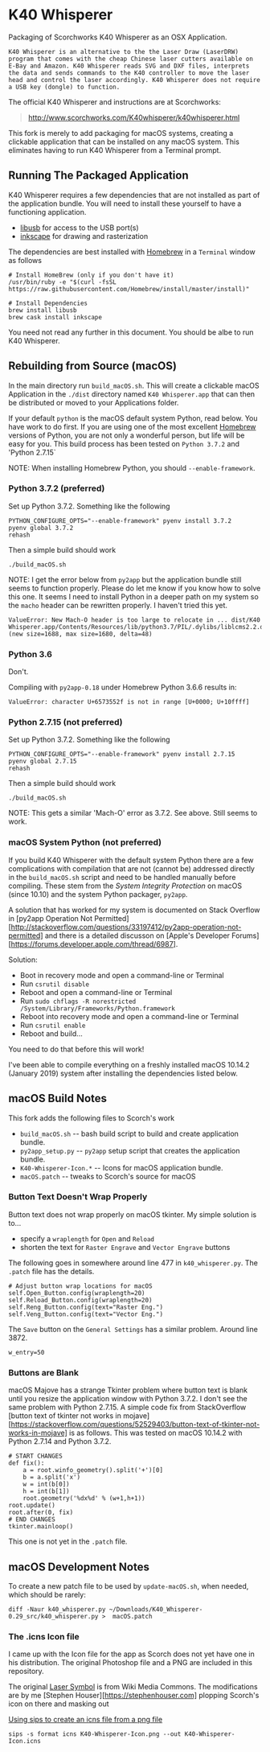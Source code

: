 # K40 Whisperer

Packaging of Scorchworks K40 Whisperer as an OSX Application.

    K40 Whisperer is an alternative to the the Laser Draw (LaserDRW) program that comes with the cheap Chinese laser cutters available on E-Bay and Amazon. K40 Whisperer reads SVG and DXF files, interprets the data and sends commands to the K40 controller to move the laser head and control the laser accordingly. K40 Whisperer does not require a USB key (dongle) to function.

The official K40 Whisperer and instructions are at Scorchworks:

> http://www.scorchworks.com/K40whisperer/k40whisperer.html

This fork is merely to add packaging for macOS systems, creating a clickable application that can be installed on any macOS system. This eliminates having to run K40 Whisperer from a Terminal prompt.

## Running The Packaged Application

K40 Whisperer requires a few dependencies that are not installed as part of the application bundle. You will need to install these yourself to have a functioning application.

* [libusb](https://libusb.info) for access to the USB port(s)
* [inkscape](https://inkscape.org) for drawing and rasterization

The dependencies are best installed with [Homebrew](https://brew.sh/) in a `Terminal` window as follows

```
# Install HomeBrew (only if you don't have it)
/usr/bin/ruby -e "$(curl -fsSL https://raw.githubusercontent.com/Homebrew/install/master/install)"

# Install Dependencies
brew install libusb
brew cask install inkscape
```

You need not read any further in this document. You should be albe to run K40 Whisperer.

## Rebuilding from Source (macOS)

In the main directory run `build_macOS.sh`. This will create a clickable macOS Application in the `./dist` directory named `K40 Whisperer.app` that can then be distributed or moved to your Applications folder.

If your default `python` is the macOS default system Python, read below. You have work to do first. If you are using one of the most excellent [Homebrew](https://brew.sh/) versions of Python, you are not only a wonderful person, but life will be easy for you. This build process has been tested on `Python 3.7.2` and 'Python 2.7.15`

NOTE: When installing Homebrew Python, you should `--enable-framework`.

### Python 3.7.2 (preferred)

Set up Python 3.7.2. Something like the following

```
PYTHON_CONFIGURE_OPTS="--enable-framework" pyenv install 3.7.2
pyenv global 3.7.2
rehash
```

Then a simple build should work

```
./build_macOS.sh
```

NOTE: I get the error below from `py2app` but the application bundle still seems to function properly. Please do let me know if you know how to solve this one. It seems I need to install Python in a deeper path on my system so the `macho` header can be rewritten properly. I haven't tried this yet.

```
ValueError: New Mach-O header is too large to relocate in ... dist/K40 Whisperer.app/Contents/Resources/lib/python3.7/PIL/.dylibs/liblcms2.2.dylib' (new size=1688, max size=1680, delta=48)
```

### Python 3.6

Don't.

Compiling with `py2app-0.18` under Homebrew Python 3.6.6 results in:

```
ValueError: character U+6573552f is not in range [U+0000; U+10ffff]
```

### Python 2.7.15 (not preferred)

Set up Python 3.7.2. Something like the following

```
PYTHON_CONFIGURE_OPTS="--enable-framework" pyenv install 2.7.15
pyenv global 2.7.15
rehash
```

Then a simple build should work

```
./build_macOS.sh
```

NOTE: This gets a similar 'Mach-O' error as 3.7.2. See above. Still seems to work.

### macOS System Python (not preferred)

If you build K40 Whisperer with the default system Python there are a few complications with compilation that are not (cannot be) addressed directly in the `build_macOS.sh` script and need to be handled manually before compiling. These stem from the _System Integrity Protection_ on macOS (since 10.10) and the system Python packager, `py2app`.

A solution that has worked for my system is documented on Stack Overflow in [py2app Operation Not Permitted][http://stackoverflow.com/questions/33197412/py2app-operation-not-permitted] and there is a detailed discusson on [Apple's Developer Forums][https://forums.developer.apple.com/thread/6987].

Solution:
* Boot in recovery mode and open a command-line or Terminal
* Run `csrutil disable`
* Reboot and open a command-line or Terminal
* Run `sudo chflags -R norestricted /System/Library/Frameworks/Python.framework`
* Reboot into recovery mode and open a command-line or Terminal
* Run `csrutil enable`
* Reboot and build...

You need to do that before this will work!

I've been able to compile everything on a freshly installed macOS 10.14.2 (January 2019) system after installing the dependencies listed below.

## macOS Build Notes

This fork adds the following files to Scorch's work

* `build_macOS.sh` -- bash build script to build and create application bundle.
* `py2app_setup.py` -- `py2app` setup script that creates the application bundle.
* `K40-Whisperer-Icon.*` -- Icons for macOS application bundle.
* `macOS.patch` -- tweaks to Scorch's source for macOS

### Button Text Doesn't Wrap Properly

Button text does not wrap properly on macOS tkinter. My simple solution is to...

* specify a `wraplength` for `Open` and `Reload` 
* shorten the text for `Raster Engrave` and `Vector Engrave` buttons

The following goes in somewhere around line 477 in `k40_whisperer.py`. The `.patch` file has the details.

```
# Adjust button wrap locations for macOS
self.Open_Button.config(wraplength=20)
self.Reload_Button.config(wraplength=20)
self.Reng_Button.config(text="Raster Eng.")
self.Veng_Button.config(text="Vector Eng.")
```

The `Save` button on the `General Settings` has a similar problem. Around line 3872.

```
w_entry=50
```

### Buttons are Blank

macOS Majove has a strange Tkinter problem where button text is blank until you resize the application window with Python 3.7.2. I don't see the same problem with Python 2.7.15. A simple code fix from StackOverflow [button text of tkinter not works in mojave][https://stackoverflow.com/questions/52529403/button-text-of-tkinter-not-works-in-mojave] is as follows. 
This was tested on macOS 10.14.2 with Python 2.7.14 and Python 3.7.2.

```
# START CHANGES
def fix():
    a = root.winfo_geometry().split('+')[0]
    b = a.split('x')
    w = int(b[0])
    h = int(b[1])
    root.geometry('%dx%d' % (w+1,h+1))
root.update()
root.after(0, fix)
# END CHANGES
tkinter.mainloop()
```

This one is not yet in the `.patch` file.

## macOS Development Notes

To create a new patch file to be used by `update-macOS.sh`, when needed, which should be rarely:

```
diff -Naur k40_whisperer.py ~/Downloads/K40_Whisperer-0.29_src/k40_whisperer.py >  macOS.patch
```

### The .icns Icon file

I came up with the Icon file for the app as Scorch does not yet have one in his distribution. The original Photoshop file and a PNG are included in this repository.

The original [Laser Symbol](https://commons.wikimedia.org/wiki/File:Laser-symbol.svg) is from Wiki Media Commons. The modifications are by me [Stephen Houser][https://stephenhouser.com] plopping Scorch's icon on there and masking out

[Using sips to create an icns file from a png file](https://stackoverflow.com/questions/44506713/using-sips-to-create-an-icns-file-from-a-png-file)

```
sips -s format icns K40-Whisperer-Icon.png --out K40-Whisperer-Icon.icns
```